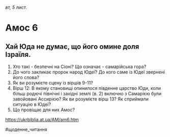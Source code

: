 
_вт, 5 лист._

# Амос 6

## Хай Юда не думає, що його омине доля Ізраїля.
1. Хто такі - безпечні на Сіоні? Що означає - самарійська гора?
2. До чого закликає пророк народ Юдеї? До кого саме із Юдеї звернені його слова?
3. Як ви розумієте сцену із віршів 9-11?
4. Вірш 12: В якому становищі опинилося південне царство Юди, коли більш родючі північні і західні землі (в. 2) включно з Самарією були завойовані Ассирією? Як ви розумієте вірш 13? Як сприймали ситуацію в Юдеї?
5. Що провіщає для них Амос?

https://ukrbiblia.at.ua/AM/am6.htm 

#щоденне_читання
